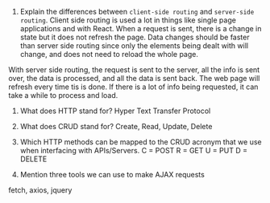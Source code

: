 1.  Explain the differences between `client-side routing` and `server-side routing`.
Client side routing is used a lot in things like single page applications and with React. When a request is sent, there is a change in state but it does not refresh the page. Data changes should be faster than server side routing since only the elements being dealt with will change, and does not need to reload the whole page.

With server side routing, the request is sent to the server, all the info is sent over, the data is processed, and all the data is sent back. The web page will refresh every time tis is done. If there is a lot of info being requested, it can take a while to process and load.


1.  What does HTTP stand for?
Hyper Text Transfer Protocol

1.  What does CRUD stand for?
Create, Read, Update, Delete

1.  Which HTTP methods can be mapped to the CRUD acronym that we use when interfacing with APIs/Servers.
C = POST
R = GET
U = PUT
D = DELETE

1.  Mention three tools we can use to make AJAX requests

fetch, axios, jquery